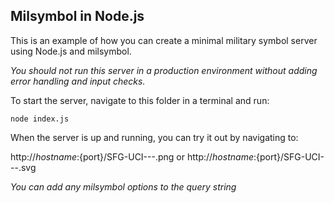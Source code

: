 ## Milsymbol in Node.js

This is an example of how you can create a minimal military symbol server using
Node.js and milsymbol.

_You should not run this server in a production environment without adding error
handling and input checks._

To start the server, navigate to this folder in a terminal and run:

```
node index.js
```

When the server is up and running, you can try it out by navigating to:

http://${hostname}:${port}/SFG-UCI---.png or
http://${hostname}:${port}/SFG-UCI---.svg

_You can add any milsymbol options to the query string_
